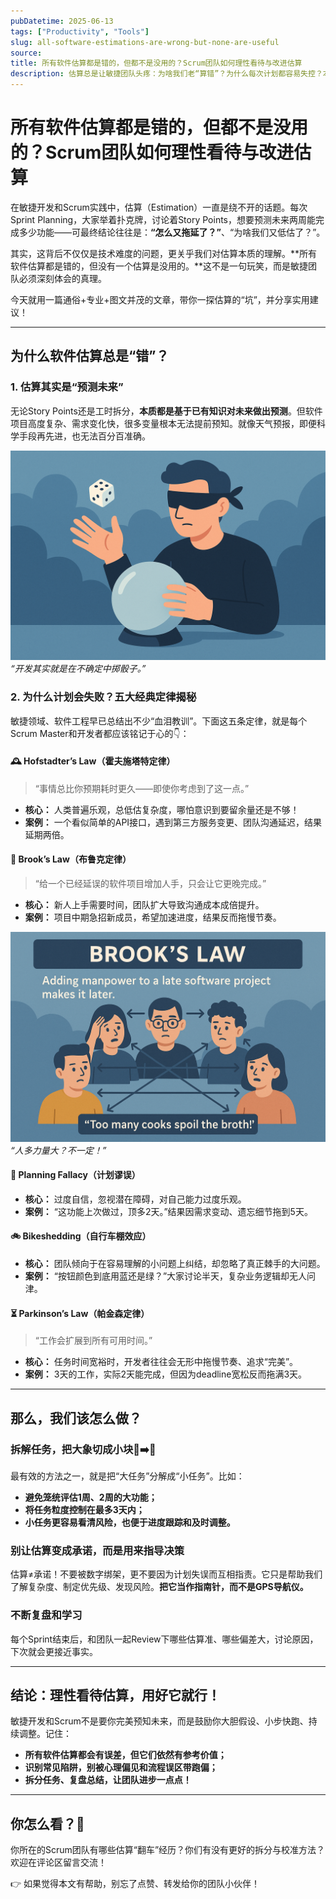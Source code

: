 ```yaml
---
pubDatetime: 2025-06-13
tags: ["Productivity", "Tools"]
slug: all-software-estimations-are-wrong-but-none-are-useful
source:
title: 所有软件估算都是错的，但都不是没用的？Scrum团队如何理性看待与改进估算
description: 估算总是让敏捷团队头疼：为啥我们老“算错”？为什么每次计划都容易失控？本文带你分析常见陷阱，理解背后原理，掌握更实用的估算方法。
---
```


# 所有软件估算都是错的，但都不是没用的？Scrum团队如何理性看待与改进估算

在敏捷开发和Scrum实践中，估算（Estimation）一直是绕不开的话题。每次Sprint Planning，大家举着扑克牌，讨论着Story Points，想要预测未来两周能完成多少功能——可最终结论往往是：**“怎么又拖延了？”**、“为啥我们又低估了？”。

其实，这背后不仅仅是技术难度的问题，更关乎我们对估算本质的理解。**所有软件估算都是错的，但没有一个估算是没用的。**这不是一句玩笑，而是敏捷团队必须深刻体会的真理。

今天就用一篇通俗+专业+图文并茂的文章，带你一探估算的“坑”，并分享实用建议！

---

## 为什么软件估算总是“错”？

### 1. 估算其实是“预测未来”

无论Story Points还是工时拆分，**本质都是基于已有知识对未来做出预测**。但软件项目高度复杂、需求变化快，很多变量根本无法提前预知。就像天气预报，即便科学手段再先进，也无法百分百准确。

![图片1：蒙着眼睛掷骰子的开发者](../../assets/362/image.png)
_“开发其实就是在不确定中掷骰子。”_

### 2. 为什么计划会失败？五大经典定律揭秘

敏捷领域、软件工程早已总结出不少“血泪教训”。下面这五条定律，就是每个Scrum Master和开发者都应该铭记于心的👇：

#### 🕰️ Hofstadter’s Law（霍夫施塔特定律）

> “事情总比你预期耗时更久——即使你考虑到了这一点。”

- **核心：** 人类普遍乐观，总低估复杂度，哪怕意识到要留余量还是不够！
- **案例：** 一个看似简单的API接口，遇到第三方服务变更、团队沟通延迟，结果延期两倍。

#### 👥 Brook’s Law（布鲁克定律）

> “给一个已经延误的软件项目增加人手，只会让它更晚完成。”

- **核心：** 新人上手需要时间，团队扩大导致沟通成本成倍提升。
- **案例：** 项目中期急招新成员，希望加速进度，结果反而拖慢节奏。

![图片2：团队成员沟通混乱](../../assets/362/image02.png)
_“人多力量大？不一定！”_

#### 🧠 Planning Fallacy（计划谬误）

- **核心：** 过度自信，忽视潜在障碍，对自己能力过度乐观。
- **案例：** “这功能上次做过，顶多2天。”结果因需求变动、遗忘细节拖到5天。

#### 🚲 Bikeshedding（自行车棚效应）

- **核心：** 团队倾向于在容易理解的小问题上纠结，却忽略了真正棘手的大问题。
- **案例：** “按钮颜色到底用蓝还是绿？”大家讨论半天，复杂业务逻辑却无人问津。

#### ⏳ Parkinson’s Law（帕金森定律）

> “工作会扩展到所有可用时间。”

- **核心：** 任务时间宽裕时，开发者往往会无形中拖慢节奏、追求“完美”。
- **案例：** 3天的工作，实际2天能完成，但因为deadline宽松反而拖满3天。

---

## 那么，我们该怎么做？

### 拆解任务，把大象切成小块🐘➡️🍔

最有效的方法之一，就是把“大任务”分解成“小任务”。比如：

- **避免笼统评估1周、2周的大功能；**
- **将任务粒度控制在最多3天内；**
- **小任务更容易看清风险，也便于进度跟踪和及时调整。**

### 别让估算变成承诺，而是用来指导决策

估算≠承诺！不要被数字绑架，更不要因为计划失误而互相指责。它只是帮助我们了解复杂度、制定优先级、发现风险。**把它当作指南针，而不是GPS导航仪。**

### 不断复盘和学习

每个Sprint结束后，和团队一起Review下哪些估算准、哪些偏差大，讨论原因，下次就会更接近事实。

---

## 结论：理性看待估算，用好它就行！

敏捷开发和Scrum不是要你完美预知未来，而是鼓励你大胆假设、小步快跑、持续调整。记住：

- **所有软件估算都会有误差，但它们依然有参考价值；**
- **识别常见陷阱，别被心理偏见和流程误区带跑偏；**
- **拆分任务、复盘总结，让团队进步一点点！**

---

## 你怎么看？🤔

你所在的Scrum团队有哪些估算“翻车”经历？你们有没有更好的拆分与校准方法？欢迎在评论区留言交流！

👉 如果觉得本文有帮助，别忘了点赞、转发给你的团队小伙伴！
